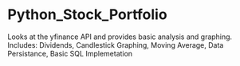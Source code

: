 # Python_Stock_Portfolio
Looks at the yfinance API and provides basic analysis and graphing.
Includes:
  Dividends, 
  Candlestick Graphing, 
  Moving Average, 
  Data Persistance, 
  Basic SQL Implemetation
